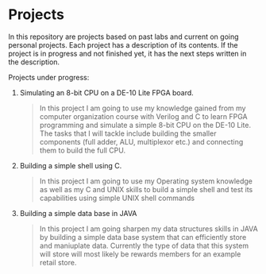 # Projects
In this repository are projects based on past labs and current on going personal projects. Each project has a description of its contents. 
If the project is in progress and not finished yet, it has the next steps written in the description.

Projects under progress:
1. Simulating an 8-bit CPU on a DE-10 Lite FPGA board.
   > In this project I am going to use my knowledge gained from my computer organization course with Verilog and C to learn FPGA programming and simulate 
     a simple 8-bit CPU on the DE-10 Lite. The tasks that I will tackle include building the smaller components (full adder, ALU, multiplexor etc.) and 
     connecting them to build the full CPU.
     
2. Building a simple shell using C.
   > In this project I am going to use my Operating system knowledge as well as my C and UNIX skills to build a simple shell and test its capabilities 
     using simple UNIX shell commands
   
3. Building a simple data base in JAVA
   > In this project I am going sharpen my data structures skills in JAVA by building a simple data base system that can efficiently store and maniuplate data.
     Currently the type of data that this system will store will most likely be rewards members for an example retail store.
